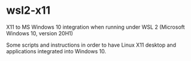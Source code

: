 # wsl2-x11
X11 to MS Windows 10 integration when running under WSL 2 (Microsoft Windows 10, version 20H1)

Some scripts and instructions in order to have Linux X11 desktop and applications integrated into Windows 10.
